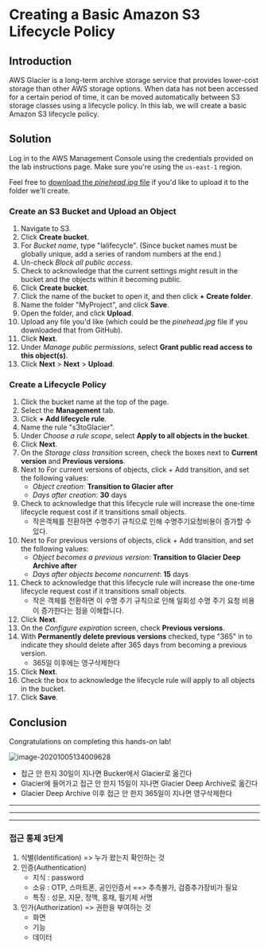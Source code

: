 # Creating a Basic Amazon S3 Lifecycle Policy

## Introduction

AWS Glacier is a long-term archive storage service that provides lower-cost storage than other AWS storage options. When data has not been accessed for a certain period of time, it can be moved automatically between S3 storage classes using a lifecycle policy. In this lab, we will create a basic Amazon S3 lifecycle policy.

## Solution

Log in to the AWS Management Console using the credentials provided on the lab instructions page. Make sure you're using the `us-east-1` region.

Feel free to [download the *pinehead.jpg* file](https://github.com/tia-la/ccp) if you'd like to upload it to the folder we'll create.

### Create an S3 Bucket and Upload an Object

1. Navigate to S3.
2. Click **Create bucket**.
3. For *Bucket name*, type "lalifecycle". (Since bucket names must be globally unique, add a series of random numbers at the end.)
4. Un-check *Block all public access*.
5. Check to acknowledge that the current settings might result in the bucket and the objects within it becoming public.
6. Click **Create bucket**.
7. Click the name of the bucket to open it, and then click **+ Create folder**.
8. Name the folder "MyProject", and click **Save**.
9. Open the folder, and click **Upload**.
10. Upload any file you'd like (which could be the *pinehead.jpg* file if you downloaded that from GitHub).
11. Click **Next**.
12. Under *Manage public permissions*, select **Grant public read access to this object(s)**.
13. Click **Next** > **Next** > **Upload**.

### Create a Lifecycle Policy

1. Click the bucket name at the top of the page.
2. Select the **Management** tab.
3. Click **+ Add lifecycle rule**.
4. Name the rule "s3toGlacier".
5. Under *Choose a rule scope*, select **Apply to all objects in the bucket**.
6. Click **Next**.
7. On the *Storage class transition* screen, check the boxes next to **Current version** and **Previous versions**.
8. Next to For current versions of objects, click + Add transition, and set the following values:
   - *Object creation*: **Transition to Glacier after**
   - *Days after creation*: **30** days
9. Check to acknowledge that this lifecycle rule will increase the one-time lifecycle request cost if it transitions small objects.
   - 작은객체를 전환하면 수명주기 규칙으로 인해 수명주기요청비용이 증가할 수 있다.
10. Next to For previous versions of objects, click \+ Add transition, and set the following values:
    - *Object becomes a previous version*: **Transition to Glacier Deep Archive after**
    - *Days after objects become noncurrent*: **15** days
11. Check to acknowledge that this lifecycle rule will increase the one-time lifecycle request cost if it transitions small objects.
    - 작은 객체를 전환하면 이 수명 주기 규칙으로 인해 일회성 수명 주기 요청 비용이 증가한다는 점을 이해합니다.
12. Click **Next**.
13. On the *Configure expiration* screen, check **Previous versions**.
14. With **Permanently delete previous versions** checked, type "365" in to indicate they should delete after 365 days from becoming a previous version.
    - 365일 이후에는 영구삭제한다
15. Click **Next**.
16. Check the box to acknowledge the lifecycle rule will apply to all objects in the bucket.
17. Click **Save**.

## Conclusion

Congratulations on completing this hands-on lab!

![image-20201005134009628](https://user-images.githubusercontent.com/69428620/95053632-aa795a80-072b-11eb-8f34-5737bcfd8e48.png)

- 접근 안 한지 30일이 지나면 Bucker에서 Glacier로 옮긴다
- Glacier에 들어가고 접근 안 한지 15일이 지나면 Glacier Deep Archive로 옮긴다
- Glacier Deep Archive 이후 접근 안 한지 365일이 지나면 영구삭제한다









---

---

---





### 접근 통제 3단계

1. 식별(Identification) => 누가 왔는지 확인하는 것
2. 인증(Authentication) 
   - 지식 : password
   - 소유 : OTP, 스마트폰, 공인인증서   ==> 추측불가, 검증추가장비가 필요
   - 특징 : 성문, 지문, 정맥, 홍채, 필기체 서명
3. 인가(Authorization)  =>  권한을 부여하는 것
   - 화면
   - 기능
   - 데이터

